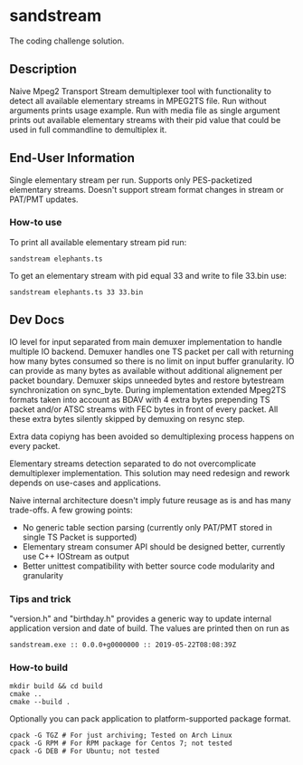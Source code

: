 # sandstream

The coding challenge solution.

## Description

Naive Mpeg2 Transport Stream demultiplexer tool with functionality to detect all available elementary streams in MPEG2TS file. 
Run without arguments prints usage example. Run with media file as single argument prints out available elementary streams with their 
pid value that could be used in full commandline to demultiplex it. 

## End-User Information

Single elementary stream per run. Supports only PES-packetized elementary streams. Doesn't support stream format changes in stream or PAT/PMT updates.

### How-to use

To print all available elementary stream pid run:
    
    sandstream elephants.ts 
    
To get an elementary stream with pid equal 33 and write to file 33.bin use:
    
    sandstream elephants.ts 33 33.bin


## Dev Docs 

 IO level for input separated from main demuxer implementation to handle multiple IO backend. Demuxer handles one TS packet per call with returning 
 how many bytes consumed so there is no limit on input buffer granularity. IO can provide as many bytes as available without additional alignement per packet boundary. 
 Demuxer skips unneeded bytes and restore bytestream synchronization on sync_byte. During implementation extended Mpeg2TS formats taken into account as BDAV with 4 extra
 bytes prepending TS packet and/or  ATSC streams with FEC bytes in front of every packet. All these extra bytes silently skipped by demuxing on resync step.
 
 Extra data copiyng has been avoided so demultiplexing process happens on every packet.
 
 Elementary streams detection separated to do not overcomplicate demultiplexer implementation. This solution may need redesign and rework depends on use-cases and applications. 
   
 Naive internal architecture doesn't imply future reusage as is and has many trade-offs. A few growing points:

 - No generic table section parsing (currently only PAT/PMT stored in single TS Packet is supported)
 - Elementary stream consumer API should be designed better, currently use C++ IOStream as output
 - Better unittest compatibility with better source code modularity and granularity
     
 ### Tips and trick
 "version.h" and "birthday.h" provides a generic way to update internal application version and date of build. The values are printed then on run as 
    
    sandstream.exe :: 0.0.0+g0000000 :: 2019-05-22T08:08:39Z
   
### How-to build

    mkdir build && cd build
    cmake ..
    cmake --build .
    
Optionally you can pack application to platform-supported package format.
    
    cpack -G TGZ # For just archiving; Tested on Arch Linux
    cpack -G RPM # For RPM package for Centos 7; not tested
    cpack -G DEB # For Ubuntu; not tested


